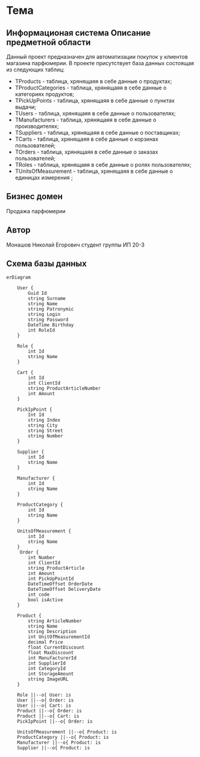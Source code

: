 # Тема
Информационая система
Описание предметной области
---
Данный проект предназначен для автоматизации покупок у клиентов магазина парфюмерии. 
В проекте присутствует база данных состоящая из следующих таблиц:
 - TProducts - таблица, хрянящаяя в себе данные о продуктах;
 - TProductCategories - таблица, хрянящаяя в себе данные о категориях продуктов;
 - TPickUpPoints - таблица, хрянящаяя в себе данные о пунктах выдачи;
 - TUsers - таблица, хрянящаяя в себе данные о пользователях;
 - TManufacturers - таблица, хрянящаяя в себе данные о производителях;
 - TSuppliers - таблица, хрянящаяя в себе данные о поставщиках;
 - TCarts - таблица, хрянящаяя в себе данные о корзинах пользователей;
 - TOrders - таблица, хрянящаяя в себе данные о заказах пользователей;
 - TRoles - таблица, хрянящаяя в себе данные о ролях пользователях;
 - TUnitsOfMeasurement - таблица, хрянящаяя в себе данные о единицах измерения ;

Бизнес домен
---
Продажа парфюмерии

Автор
---
Монашов Николай Егорович студент группы ИП 20-3


## Схема базы данных
```mermaid
erDiagram

    User {
        Guid Id
        string Surname
        string Name
        string Patronymic
        string Login
        string Password
        DateTime Birthday
        int RoleId
    }
    
    Role {
        int Id
        string Name
    }
    
    Cart {
        int Id
        int ClientId
        string ProductArticleNumber
        int Amount
    }
    
    PickIpPoint {
        Int Id
        string Index
        string City
        string Street
        string Number
    }

    Supplier {
        int Id
        string Name
    }

    Manufacturer {
        int Id
        string Name
    }

    ProductCategory {
        int Id
        string Name
    }

    UnitsOfMeasurement {
        int Id
        string Name
    }
     Order {
        int Number
        int ClientId
        string ProductArticle
        int Amount
        int PickUpPointId
        DateTimeOffset OrderDate
        DateTimeOffset DeliveryDate
        int code
        bool isActive
    }

    Product {
        string ArticleNumber
        string Name
        string Description
        int UnitOfMeasurementId
        decimal Price
        float CurrentDiscount
        float MaxDiscount
        int ManufacturerId
        int SupplierId
        int CategoryId
        int StorageAmount
        string ImageURL
    }

    Role ||--o{ User: is
    User ||--o{ Order: is
    User ||--o{ Cart: is
    Product ||--o{ Order: is
    Product ||--o{ Cart: is
    PickIpPoint ||--o{ Order: is

    UnitsOfMeasurement ||--o{ Product: is
    ProductCategory ||--o{ Product: is
    Manufacturer ||--o{ Product: is
    Supplier ||--o{ Product: is
